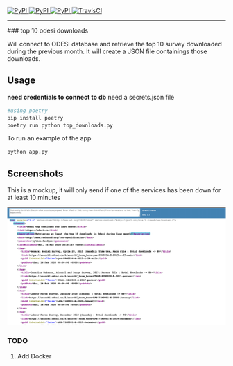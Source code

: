 [
![PyPI](https://img.shields.io/pypi/v/ask_schools.svg)
![PyPI](https://img.shields.io/pypi/pyversions/ask_schools.svg)
![PyPI](https://img.shields.io/github/license/guinslym/ask_schools.svg)
](https://pypi.org/project/ask_schools/)
[![TravisCI](https://travis-ci.org/guinslym/ask_schools.svg?branch=master)](https://travis-ci.org/guinslym/ask_schools)

<hr/>
### top 10 odesi downloads

<p>
Will connect to ODESI database and retrieve the top 10 survey downloaded during the previous month. It will create a JSON file containings those downloads.
</p>

## Usage


**need credentials to connect to db** need a secrets.json file

```python 
#using poetry
pip install poetry
poetry run python top_downloads.py
```
To run an example of the app
```python 
python app.py
```

## Screenshots
This is a mockup, it will only send if one of the services has been down for at least 10 minutes
<p float="left">
    <img src="screenshots/screenshot.png" width="700"/>
</p>



### TODO
1. Add Docker